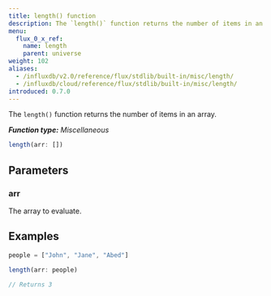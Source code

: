```yaml
---
title: length() function
description: The `length()` function returns the number of items in an array.
menu:
  flux_0_x_ref:
    name: length
    parent: universe
weight: 102
aliases:
  - /influxdb/v2.0/reference/flux/stdlib/built-in/misc/length/
  - /influxdb/cloud/reference/flux/stdlib/built-in/misc/length/
introduced: 0.7.0
---
```


The `length()` function returns the number of items in an array.

_**Function type:** Miscellaneous_  

```js
length(arr: [])
```

## Parameters

### arr
The array to evaluate.

## Examples
```js
people = ["John", "Jane", "Abed"]

length(arr: people)

// Returns 3
```
